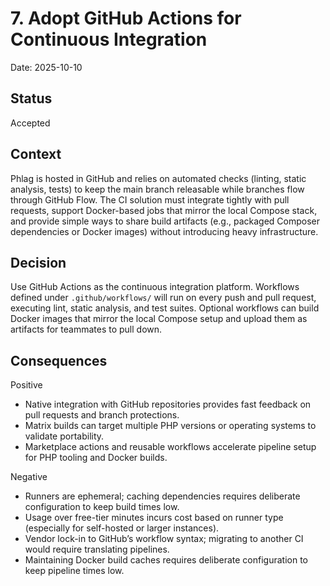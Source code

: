 # 7. Adopt GitHub Actions for Continuous Integration

Date: 2025-10-10

## Status

Accepted

## Context

Phlag is hosted in GitHub and relies on automated checks (linting, static analysis, tests) to keep the main branch releasable while branches flow through GitHub Flow. The CI solution must integrate tightly with pull requests, support Docker-based jobs that mirror the local Compose stack, and provide simple ways to share build artifacts (e.g., packaged Composer dependencies or Docker images) without introducing heavy infrastructure.

## Decision

Use GitHub Actions as the continuous integration platform. Workflows defined under `.github/workflows/` will run on every push and pull request, executing lint, static analysis, and test suites. Optional workflows can build Docker images that mirror the local Compose setup and upload them as artifacts for teammates to pull down.

## Consequences

Positive

-   Native integration with GitHub repositories provides fast feedback on pull requests and branch protections.
-   Matrix builds can target multiple PHP versions or operating systems to validate portability.
-   Marketplace actions and reusable workflows accelerate pipeline setup for PHP tooling and Docker builds.

Negative

-   Runners are ephemeral; caching dependencies requires deliberate configuration to keep build times low.
-   Usage over free-tier minutes incurs cost based on runner type (especially for self-hosted or larger instances).
-   Vendor lock-in to GitHub’s workflow syntax; migrating to another CI would require translating pipelines.
-   Maintaining Docker build caches requires deliberate configuration to keep pipeline times low.
